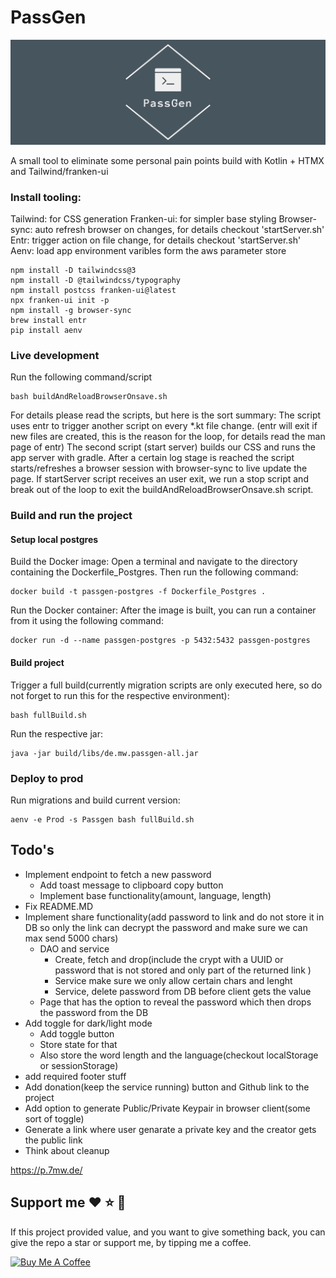 # PassGen

![logo](https://github.com/MartinWie/PassGen/blob/master/logo.png)

A small tool to eliminate some personal pain points build with Kotlin + HTMX and Tailwind/franken-ui

### Install tooling:

Tailwind: for CSS generation
Franken-ui: for simpler base styling
Browser-sync: auto refresh browser on changes, for details checkout 'startServer.sh'
Entr: trigger action on file change, for details checkout 'startServer.sh'
Aenv: load app environment varibles form the aws parameter store

```Terminal
npm install -D tailwindcss@3
npm install -D @tailwindcss/typography
npm install postcss franken-ui@latest
npx franken-ui init -p
npm install -g browser-sync 
brew install entr
pip install aenv
```

### Live development

Run the following command/script

```Terminal
bash buildAndReloadBrowserOnsave.sh
```

For details please read the scripts, but here is the sort summary:
The script uses entr to trigger another script on every *.kt file change.
(entr will exit if new files are created, this is the reason for the loop, for details read the man page of entr)
The second script (start server) builds our CSS and runs the app server with gradle.
After a certain log stage is reached the script starts/refreshes a browser session with browser-sync to live update the
page.
If startServer script receives an user exit, we run a stop script and break out of the loop to exit the
buildAndReloadBrowserOnsave.sh script.

### Build and run the project

#### Setup local postgres

Build the Docker image: Open a terminal and navigate to the directory containing the Dockerfile_Postgres. Then run the following command:  

```Terminal
docker build -t passgen-postgres -f Dockerfile_Postgres .
```

Run the Docker container: After the image is built, you can run a container from it using the following command:  

```Terminal
docker run -d --name passgen-postgres -p 5432:5432 passgen-postgres
```

#### Build project

Trigger a full build(currently migration scripts are only executed here, so do not forget to run this for the respective
environment):

```Terminal
bash fullBuild.sh
```

Run the respective jar:

```Terminal
java -jar build/libs/de.mw.passgen-all.jar 
```

### Deploy to prod

Run migrations and build current version:

```Terminal
aenv -e Prod -s Passgen bash fullBuild.sh
```


## Todo's

- Implement endpoint to fetch a new password
  - Add toast message to clipboard copy button
  - Implement base functionality(amount, language, length)
- Fix README.MD
- Implement share functionality(add password to link and do not store it in DB so only the link can decrypt the password and make sure we can max send 5000 chars)
  - DAO and service
    - Create, fetch and drop(include the crypt with a UUID or password that is not stored and only part of the returned link )
    - Service make sure we only allow certain chars and lenght
    - Service, delete password from DB before client gets the value
  - Page that has the option to reveal the password which then drops the password from the DB
- Add toggle for dark/light mode
  - Add toggle button
  - Store state for that
  - Also store the word length and the language(checkout localStorage or sessionStorage)
- add required footer stuff 
- Add donation(keep the service running) button and Github link to the project
- Add option to generate Public/Private Keypair in browser client(some sort of toggle)
- Generate a link where user genarate a private key and the creator gets the public link
- Think about cleanup


https://p.7mw.de/

## Support me :heart: :star: :money_with_wings:
If this project provided value, and you want to give something back, you can give the repo a star or support me, by tipping me a coffee.

<a href="https://buymeacoffee.com/MartinWie" target="_blank"><img src="https://cdn.buymeacoffee.com/buttons/v2/default-blue.png" alt="Buy Me A Coffee" width="170"></a>
